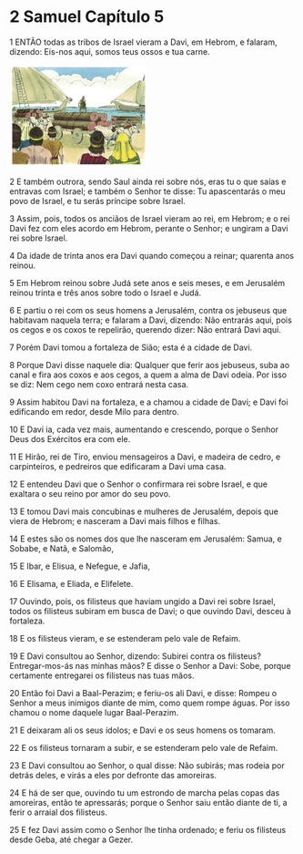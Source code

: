 # 2 Samuel Capítulo 5

1	ENTÃO todas as tribos de Israel vieram a Davi, em Hebrom, e falaram, dizendo: Eis-nos aqui, somos teus ossos e tua carne.

![](.img/10_2Sa_05_01_RG.jpg)

2	E também outrora, sendo Saul ainda rei sobre nós, eras tu o que saías e entravas com Israel; e também o Senhor te disse: Tu apascentarás o meu povo de Israel, e tu serás príncipe sobre Israel.

3	Assim, pois, todos os anciãos de Israel vieram ao rei, em Hebrom; e o rei Davi fez com eles acordo em Hebrom, perante o Senhor; e ungiram a Davi rei sobre Israel.

4	Da idade de trinta anos era Davi quando começou a reinar; quarenta anos reinou.

5	Em Hebrom reinou sobre Judá sete anos e seis meses, e em Jerusalém reinou trinta e três anos sobre todo o Israel e Judá.

6	E partiu o rei com os seus homens a Jerusalém, contra os jebuseus que habitavam naquela terra; e falaram a Davi, dizendo: Não entrarás aqui, pois os cegos e os coxos te repelirão, querendo dizer: Não entrará Davi aqui.

7	Porém Davi tomou a fortaleza de Sião; esta é a cidade de Davi.

8	Porque Davi disse naquele dia: Qualquer que ferir aos jebuseus, suba ao canal e fira aos coxos e aos cegos, a quem a alma de Davi odeia. Por isso se diz: Nem cego nem coxo entrará nesta casa.

9	Assim habitou Davi na fortaleza, e a chamou a cidade de Davi; e Davi foi edificando em redor, desde Milo para dentro.

10	E Davi ia, cada vez mais, aumentando e crescendo, porque o Senhor Deus dos Exércitos era com ele.

11	E Hirão, rei de Tiro, enviou mensageiros a Davi, e madeira de cedro, e carpinteiros, e pedreiros que edificaram a Davi uma casa.

12	E entendeu Davi que o Senhor o confirmara rei sobre Israel, e que exaltara o seu reino por amor do seu povo.

13	E tomou Davi mais concubinas e mulheres de Jerusalém, depois que viera de Hebrom; e nasceram a Davi mais filhos e filhas.

14	E estes são os nomes dos que lhe nasceram em Jerusalém: Samua, e Sobabe, e Natã, e Salomão,

15	E Ibar, e Elisua, e Nefegue, e Jafia,

16	E Elisama, e Eliada, e Elifelete.

17	Ouvindo, pois, os filisteus que haviam ungido a Davi rei sobre Israel, todos os filisteus subiram em busca de Davi; o que ouvindo Davi, desceu à fortaleza.

18	E os filisteus vieram, e se estenderam pelo vale de Refaim.

19	E Davi consultou ao Senhor, dizendo: Subirei contra os filisteus? Entregar-mos-ás nas minhas mãos? E disse o Senhor a Davi: Sobe, porque certamente entregarei os filisteus nas tuas mãos.

20	Então foi Davi a Baal-Perazim; e feriu-os ali Davi, e disse: Rompeu o Senhor a meus inimigos diante de mim, como quem rompe águas. Por isso chamou o nome daquele lugar Baal-Perazim.

21	E deixaram ali os seus ídolos; e Davi e os seus homens os tomaram.

22	E os filisteus tornaram a subir, e se estenderam pelo vale de Refaim.

23	E Davi consultou ao Senhor, o qual disse: Não subirás; mas rodeia por detrás deles, e virás a eles por defronte das amoreiras.

24	E há de ser que, ouvindo tu um estrondo de marcha pelas copas das amoreiras, então te apressarás; porque o Senhor saiu então diante de ti, a ferir o arraial dos filisteus.

25	E fez Davi assim como o Senhor lhe tinha ordenado; e feriu os filisteus desde Geba, até chegar a Gezer.

